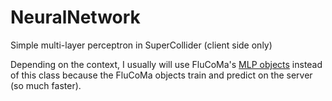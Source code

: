 # NeuralNetwork
Simple multi-layer perceptron in SuperCollider (client side only)

Depending on the context, I usually will use FluCoMa's [MLP objects](https://learn.flucoma.org/learn/mlp-parameters/) instead of this class because the FluCoMa objects train and predict on the server (so much faster).
